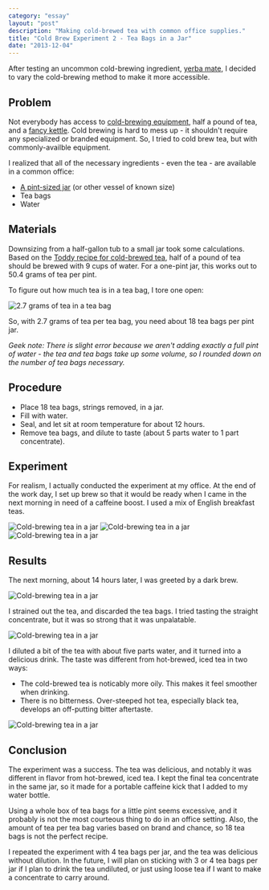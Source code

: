 ```yaml
---
category: "essay"
layout: "post"
description: "Making cold-brewed tea with common office supplies."
title: "Cold Brew Experiment 2 - Tea Bags in a Jar"
date: "2013-12-04"
---
```


After testing an uncommon cold-brewing ingredient, [yerba mate](/cold-brew-mate/), I decided to vary the cold-brewing method to make it more accessible. 

## Problem 

Not everybody has access to [cold-brewing equipment](http://www.amazon.com/gp/product/B0006H0JVW/ref=as_li_qf_sp_asin_il_tl?ie=UTF8&camp=1789&creative=9325&creativeASIN=B0006H0JVW&linkCode=as2&tag=sagacionlook-20), half a pound of tea, and a [fancy kettle](http://www.amazon.com/gp/product/B000IGOXLS/ref=as_li_qf_sp_asin_il_tl?ie=UTF8&camp=1789&creative=9325&creativeASIN=B000IGOXLS&linkCode=as2&tag=sagacionlook-20). Cold brewing is hard to mess up - it shouldn't require any specialized or branded equipment. So, I tried to cold brew tea, but with commonly-availble equipment. 

I realized that all of the necessary ingredients - even the tea - are available in a common office:

* [A pint-sized jar](http://www.amazon.com/gp/product/B004YVOS0Y/ref=as_li_qf_sp_asin_il_tl?ie=UTF8&camp=1789&creative=9325&creativeASIN=B004YVOS0Y&linkCode=as2&tag=sagacionlook-20) (or other vessel of known size)
* Tea bags
* Water

## Materials 

Downsizing from a half-gallon tub to a small jar took some calculations. Based on the [Toddy recipe for cold-brewed tea](http://toddycafe.com/cold-brew/instruction-manual), half of a pound of tea should be brewed with 9 cups of water. For a one-pint jar, this works out to 50.4 grams of tea per pint. 

To figure out how much tea is in a tea bag, I tore one open:

<img src="/images/jar-brew/1.jpg" alt="2.7 grams of tea in a tea bag" class="full"/>

So, with 2.7 grams of tea per tea bag, you need about <span class="highlight">18 tea bags per pint jar</span>. 

*Geek note: There is slight error because we aren't adding exactly a full pint of water - the tea and tea bags take up some volume, so I rounded down on the number of tea bags necessary.*


## Procedure

* Place 18 tea bags, strings removed, in a jar.
* Fill with water. 
* Seal, and let sit at room temperature for about 12 hours. 
* Remove tea bags, and dilute to taste (about 5 parts water to 1 part concentrate). 

## Experiment

For realism, I actually conducted the experiment at my office. At the end of the work day, I set up brew so that it would be ready when I came in the next morning in need of a caffeine boost. I used a mix of English breakfast teas.

<img src="/images/jar-brew/2.jpg" alt="Cold-brewing tea in a jar" class="full"/>

<img src="/images/jar-brew/3.jpg" alt="Cold-brewing tea in a jar" class="full"/>

<img src="/images/jar-brew/4.jpg" alt="Cold-brewing tea in a jar" class="full"/>

## Results

The next morning, about 14 hours later, I was greeted by a dark brew. 

<img src="/images/jar-brew/5.jpg" alt="Cold-brewing tea in a jar" class="full"/>

I strained out the tea, and discarded the tea bags. I tried tasting the straight concentrate, but it was so strong that it was unpalatable. 

<img src="/images/jar-brew/6.jpg" alt="Cold-brewing tea in a jar" class="full"/>

I diluted a bit of the tea with about five parts water, and it turned into a delicious drink. The taste was different from hot-brewed, iced tea in two ways:

* The cold-brewed tea is noticably more oily. This makes it feel smoother when drinking. 
* There is no bitterness. Over-steeped hot tea, especially black tea, develops an off-putting bitter aftertaste. 


<img src="/images/jar-brew/7.jpg" alt="Cold-brewing tea in a jar" class="full"/>

## Conclusion

The experiment was a success. The tea was delicious, and notably it was different in flavor from hot-brewed, iced tea. I kept the final tea concentrate in the same jar, so it made for a portable caffeine kick that I added to my water bottle. 

Using a whole box of tea bags for a little pint seems excessive, and it probably is not the most courteous thing to do in an office setting. Also, the amount of tea per tea bag varies based on brand and chance, so 18 tea bags is not the perfect recipe. 

I repeated the experiment with 4 tea bags per jar, and the tea was delicious without dilution. In the future, I will plan on sticking with 3 or 4 tea bags per jar if I plan to drink the tea undiluted, or just using loose tea if I want to make a concentrate to carry around. 


